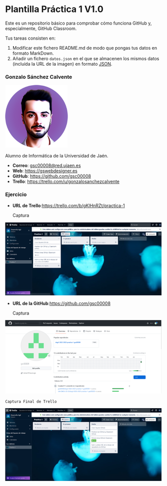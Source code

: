 # Plantilla Práctica 1 V1.0
Este es un repositorio básico para comprobar cómo funciona GitHub y, especialmente, GitHub Classroom.

Tus tareas consisten en:
1) Modificar este fichero README.md de modo que pongas tus datos en formato MarkDown.
2) Añadir un fichero <code>datos.json</code> en el que se almacenen los mismos datos (incluída la URL de la imagen) en formato [JSON](https://es.wikipedia.org/wiki/JSON).

### Gonzalo Sánchez Calvente
<img src='/avatar.png' width='200px'>

Alumno de Informática de la Universidad de Jaén.
* **Correo**: gsc00008@red.ujaen.es
* **Web**: https://gswebdesigner.es
* **GitHub**: https://github.com/gsc00008
* **Trello**: https://trello.com/u/gonzalosanchezcalvente

### Ejercicio

* **URL de Trello**:https://trello.com/b/gKlHnRZt/practica-1

    Captura
<img src='/Captura-1.png' width='500'>



* **URL de la GitHub**:https://github.com/gsc00008
    
    Captura
<img src='/Captura-2.png    ' width='500'>


    Captura Final de Trello
<img src='/Captura-3.png' width='500'>